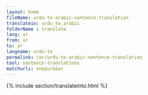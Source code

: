 ```yaml
---
layout: home
fileName: urdu-to-arabic-sentence-translation
translatein: urdu_to_arabic
folderName : translate
lang: ar
from: ur
to: ar
langname: urdu-to
permalink: /ar/urdu-to-arabic-sentence-translation
tool: sentence-translations
matchurls: en&&ur&&ar
---
```

{% include section/translateinto.html %}
